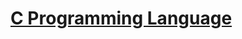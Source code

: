 # [C Programming Language](https://www.csd.uoc.gr/CSD/index.jsp?content=courses_catalog&openmenu=demoAcc3&lang=en&course=1)
